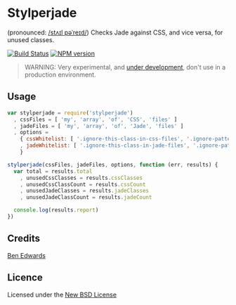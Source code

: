 # Stylperjade

(pronounced: <a href="http://www.fromtexttospeech.com/texttospeech_output_files/0551594001424423586/4996907.mp3" target="_blank">/stʌɪl pəˈreɪd/</a>) Checks Jade against CSS, and vice versa, for unused classes.

[![Build Status](https://travis-ci.org/benedfit/stylperjade.svg)](https://travis-ci.org/benedfit/stylperjade)
[![NPM version](https://badge.fury.io/js/stylperjade.svg)](http://badge.fury.io/js/stylperjade)

> WARNING: Very experimental, and [under development](https://github.com/benedfit/stylperjade/issues), don't use in a production environment.

## Usage

```js
var stylperjade = require('stylperjade')
  , cssFiles = [ 'my', 'array', 'of', 'CSS', 'files' ]
  , jadeFiles = [ 'my', 'array', 'of', 'Jade', 'files' ]
  , options =
    { cssWhitelist: [ '.ignore-this-class-in-css-files', '.ignore-pattern-*' ]
    , jadeWhitelist: [ '.ignore-this-class-in-jade-files', '.ignore-pattern-*' ]
    }

stylperjade(cssFiles, jadeFiles, options, function (err, results) {
  var total = results.total
    , unusedCssClasses = results.cssClasses
    , unusedCssClassCount = results.cssCount
    , unusedJadeClasses = results.jadeClasses
    , unusedJadeClassCount = results.jadeCount

  console.log(results.report)
})
```

## Credits
[Ben Edwards](https://github.com/benedfit/)

## Licence
Licensed under the [New BSD License](http://opensource.org/licenses/bsd-license.php)
